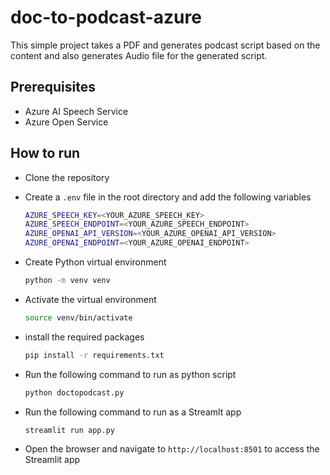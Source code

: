# doc-to-podcast-azure

This simple project takes a PDF and generates podcast script based on the content and also generates Audio file for the generated script.

## Prerequisites
- Azure AI Speech Service
- Azure Open Service

## How to run
- Clone the repository
- Create a `.env` file in the root directory and add the following variables
    ```bash
    AZURE_SPEECH_KEY=<YOUR_AZURE_SPEECH_KEY>
    AZURE_SPEECH_ENDPOINT=<YOUR_AZURE_SPEECH_ENDPOINT>
    AZURE_OPENAI_API_VERSION=<YOUR_AZURE_OPENAI_API_VERSION>
    AZURE_OPENAI_ENDPOINT=<YOUR_AZURE_OPENAI_ENDPOINT>

    ```
- Create Python virtual environment
    ```bash
    python -m venv venv
    ```

- Activate the virtual environment
    ```bash
    source venv/bin/activate
    ```


- install the required packages
    ```bash
    pip install -r requirements.txt
    ```

- Run the following command to run as python script
    ```bash
    python doctopodcast.py
    ```

- Run the following command to run as a Streamlt app
    ```bash
    streamlit run app.py
    ```

- Open the browser and navigate to `http://localhost:8501` to access the Streamlit app
